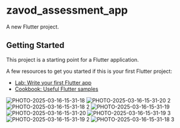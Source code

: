 # zavod_assessment_app

A new Flutter project.

## Getting Started

This project is a starting point for a Flutter application.

A few resources to get you started if this is your first Flutter project:

- [Lab: Write your first Flutter app](https://docs.flutter.dev/get-started/codelab)
- [Cookbook: Useful Flutter samples](https://docs.flutter.dev/cookbook)



![PHOTO-2025-03-16-15-31-18](https://github.com/user-attachments/assets/627e2240-e663-49e5-81bf-a1814995707d)
![PHOTO-2025-03-16-15-31-20 2](https://github.com/user-attachments/assets/5bdd977c-88e6-4663-b092-799a421b08ad)
![PHOTO-2025-03-16-15-31-18 2](https://github.com/user-attachments/assets/7bd1755b-3b4f-452e-abe3-3e5188d2ccde)
![PHOTO-2025-03-16-15-31-19](https://github.com/user-attachments/assets/9bb3c694-b18e-4e82-a58d-da574065c989)
![PHOTO-2025-03-16-15-31-20](https://github.com/user-attachments/assets/d6b97b6c-c7b9-4004-9c03-d945cffa1cca)
![PHOTO-2025-03-16-15-31-19 3](https://github.com/user-attachments/assets/867b82ac-c12a-4d9b-bf99-9e4ad42c70c6)
![PHOTO-2025-03-16-15-31-19 2](https://github.com/user-attachments/assets/8188d3a0-9abb-4c19-beed-e1908c8d8e51)
![PHOTO-2025-03-16-15-31-18 3](https://github.com/user-attachments/assets/3e04a9ae-c2e2-4a84-8fbc-7ef3f82a0fc1)
